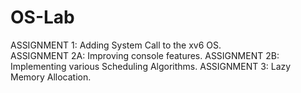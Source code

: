 # OS-Lab

ASSIGNMENT 1: Adding System Call to the xv6 OS.<br/>
ASSIGNMENT 2A: Improving console features.
ASSIGNMENT 2B: Implementing various Scheduling Algorithms.
ASSIGNMENT 3: Lazy Memory Allocation.
